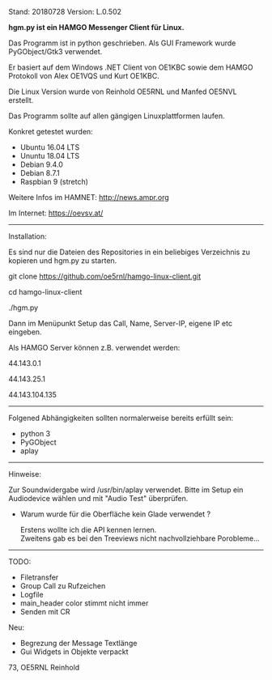 Stand:   20180728
Version: L.0.502


**hgm.py ist ein HAMGO Messenger Client für Linux.**

Das Programm ist in python geschrieben. Als GUI Framework wurde
PyGObject/Gtk3 verwendet.

Er basiert auf dem Windows .NET Client von OE1KBC
sowie dem HAMGO Protokoll von Alex OE1VQS und Kurt OE1KBC.

Die Linux Version wurde von 
Reinhold OE5RNL und Manfed OE5NVL erstellt.

Das Programm sollte auf allen gängigen Linuxplattformen laufen.

Konkret getestet wurden: 

* Ubuntu   16.04 LTS
* Ununtu   18.04 LTS
* Debian   9.4.0 
* Debian   8.7.1
* Raspbian 9 (stretch)


Weitere Infos im HAMNET: http://news.ampr.org

Im Internet: https://oevsv.at/

-----------------------------------------------------------------
Installation:

Es sind nur die Dateien des Repositories in ein beliebiges 
Verzeichnis zu kopieren und hgm.py zu starten.

git clone https://github.com/oe5rnl/hamgo-linux-client.git

cd hamgo-linux-client

./hgm.py

Dann im Menüpunkt Setup das Call, Name, Server-IP,
eigene IP  etc eingeben.

Als HAMGO Server können z.B. verwendet werden:

44.143.0.1 

44.143.25.1

44.143.104.135

-----------------------------------------------------------------
Folgened Abhängigkeiten sollten normalerweise bereits erfüllt sein:

* python 3
* PyGObject
* aplay



-----------------------------------------------------------------
Hinweise:

Zur Soundwidergabe wird /usr/bin/aplay verwendet.
Bitte im Setup ein Audiodevice wählen und mit "Audio Test"
überprüfen. 


* Warum wurde für die Oberfläche kein Glade verwendet ?

  Erstens wollte ich die API kennen lernen.  
  Zweitens gab es bei den Treeviews nicht nachvollziehbare Porobleme...


------------------------------------------------------------------
TODO:

* Filetransfer
* Group Call zu Rufzeichen
* Logfile
* main_header color stimmt nicht immer
* Senden mit CR

Neu:
* Begrezung der Message Textlänge 
* Gui Widgets in Objekte verpackt


73, OE5RNL Reinhold
